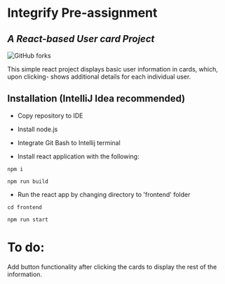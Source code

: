 # Integrify Pre-assignment

## _A React-based User card Project_ 

![GitHub forks](https://img.shields.io/github/issues/RR2894/integrify-project)

This simple react project displays basic user information in cards, which, upon clicking- shows additional details for each individual user. 




## Installation (IntelliJ Idea recommended)

- Copy repository to IDE

- Install node.js 

- Integrate Git Bash to Intellij terminal

- Install react application with the following:

```
npm i
``` 
 
```
npm run build
``` 


- Run the react app by changing directory to 'frontend' folder
```
cd frontend

npm run start
```


# To do:

Add button functionality after clicking the cards to display the rest of the information. 
